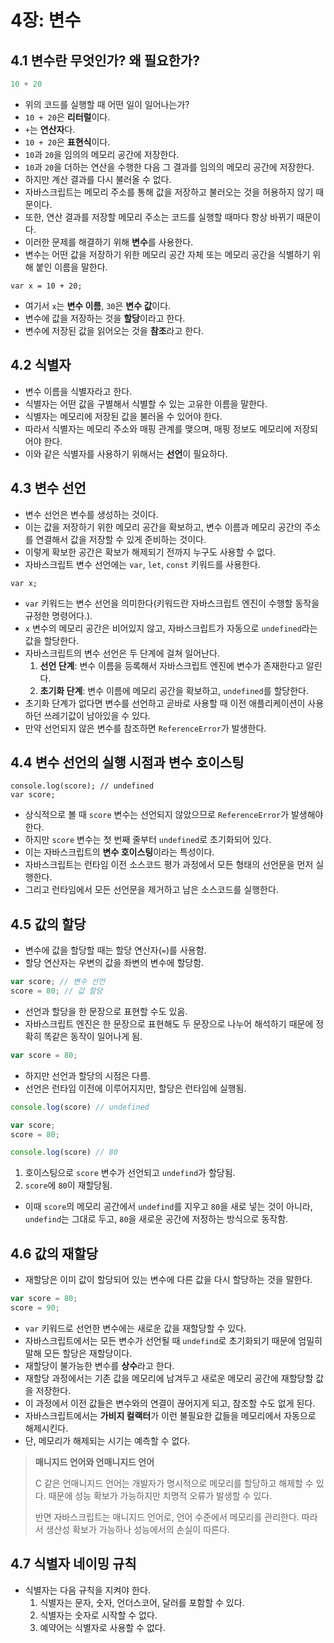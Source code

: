 # 4장: 변수

## 4.1 변수란 무엇인가? 왜 필요한가?

```js
10 + 20
```

- 위의 코드를 실행할 때 어떤 일이 일어나는가?
- `10 + 20`은 **리터럴**이다.
- `+`는 **연산자**다.
- `10 + 20`은 **표현식**이다.
- `10`과 `20`을 임의의 메모리 공간에 저장한다.
- `10`과 `20`을 더하는 연산을 수행한 다음 그 결과를 임의의 메모리 공간에 저장한다.
- 하지만 계산 결과를 다시 불러올 수 없다.
- 자바스크립트는 메모리 주소를 통해 값을 저장하고 불러오는 것을 허용하지 않기 때문이다.
- 또한, 연산 결과를 저장할 메모리 주소는 코드를 실행할 때마다 항상 바뀌기 때문이다.
- 이러한 문제를 해결하기 위해 **변수**를 사용한다.
- 변수는 어떤 값을 저장하기 위한 메모리 공간 자체 또는 메모리 공간을 식별하기 위해 붙인 이름을 말한다.

```JS
var x = 10 + 20;
```

- 여기서 `x`는 **변수 이름**, `30`은 **변수 값**이다.
- 변수에 값을 저장하는 것을 **할당**이라고 한다.
- 변수에 저장된 값을 읽어오는 것을 **참조**라고 한다.

## 4.2 식별자

- 변수 이름을 식별자라고 한다.
- 식별자는 어떤 값을 구별해서 식별할 수 있는 고유한 이름을 말한다.
- 식별자는 메모리에 저장된 값을 불러올 수 있어야 한다.
- 따라서 식별자는 메모리 주소와 매핑 관계를 맺으며, 매핑 정보도 메모리에 저장되어야 한다.
- 이와 같은 식별자를 사용하기 위해서는 **선언**이 필요하다.

## 4.3 변수 선언

- 변수 선언은 변수를 생성하는 것이다.
- 이는 값을 저장하기 위한 메모리 공간을 확보하고, 변수 이름과 메모리 공간의 주소를 연결해서 값을 저장할 수 있게 준비하는 것이다.
- 이렇게 확보한 공간은 확보가 해제되기 전까지 누구도 사용할 수 없다.
- 자바스크립트 변수 선언에는 `var`, `let`, `const` 키워드를 사용한다.

```JS
var x;
```

- `var` 키워드는 변수 선언을 의미한다(키워드란 자바스크립트 엔진이 수행할 동작을 규정한 명령어다.).
- `x` 변수의 메모리 공간은 비어있지 않고, 자바스크립트가 자동으로 `undefined`라는 값을 할당한다.
- 자바스크립트의 변수 선언은 두 단계에 걸쳐 일어난다.
  1. **선언 단계**: 변수 이름을 등록해서 자바스크립트 엔진에 변수가 존재한다고 알린다.
  2. **초기화 단계**: 변수 이름에 메모리 공간을 확보하고, `undefined`를 할당한다.
- 초기화 단계가 없다면 변수를 선언하고 곧바로 사용할 때 이전 애플리케이션이 사용하던 쓰레기값이 남아있을 수 있다.
- 만약 선언되지 않은 변수를 참조하면 `ReferenceError`가 발생한다.

## 4.4 변수 선언의 실행 시점과 변수 호이스팅

```JS
console.log(score); // undefined
var score;
```

- 상식적으로 볼 때 `score` 변수는 선언되지 않았으므로 `ReferenceError`가 발생해야 한다.
- 하지만 `score` 변수는 첫 번째 줄부터 `undefined`로 초기화되어 있다.
- 이는 자바스크립트의 **변수 호이스팅**이라는 특성이다.
- 자바스크립트는 런타임 이전 소스코드 평가 과정에서 모든 형태의 선언문을 먼저 실행한다.
- 그리고 런타임에서 모든 선언문을 제거하고 남은 소스코드를 실행한다.

## 4.5 값의 할당

- 변수에 값을 할당할 때는 할당 연산자(`=`)를 사용함.
- 할당 연산자는 우변의 값을 좌변의 변수에 할당함.

```js
var score; // 변수 선언
score = 80; // 값 할당
```

- 선언과 할당을 한 문장으로 표현할 수도 있음.
- 자바스크립트 엔진은 한 문장으로 표현해도 두 문장으로 나누어 해석하기 때문에 정확히 똑같은 동작이 일어나게 됨.

```js
var score = 80;
```

- 하지만 선언과 할당의 시점은 다름.
- 선언은 런타임 이전에 이루어지지만, 할당은 런타임에 실행됨.

```js
console.log(score) // undefined

var score;
score = 80;

console.log(score) // 80
```

1. 호이스팅으로 `score` 변수가 선언되고 `undefind`가 할당됨.
2. `score`에 `80`이 재할당됨.
- 이때 `score`의 메모리 공간에서 `undefind`를 지우고 `80`을 새로 넣는 것이 아니라, `undefind`는 그대로 두고, `80`을 새로운 공간에 저정하는 방식으로 동작함.

## 4.6 값의 재할당

- 재할당은 이미 값이 할당되어 있는 변수에 다른 값을 다시 할당하는 것을 말한다.

```js
var score = 80;
score = 90;
```

- `var` 키워드로 선언한 변수에는 새로운 값을 재할당할 수 있다.
- 자바스크립트에서는 모든 변수가 선언될 때 `undefind`로 초기화되기 때문에 엄밀히 말해 모든 할당은 재할당이다.
- 재할당이 불가능한 변수를 **상수**라고 한다.
- 재할당 과정에서는 기존 값을 메모리에 남겨두고 새로운 메모리 공간에 재할당할 값을 저장한다.
- 이 과정에서 이전 값들은 변수와의 연결이 끊어지게 되고, 참조할 수도 없게 된다.
- 자바스크립트에서는 **가비지 컬랙터**가 이런 불필요한 값들을 메모리에서 자동으로 해제시킨다.
- 단, 메모리가 해제되는 시기는 예측할 수 없다.

> **매니지드 언어와 언매니지드 언어**
>
> C 같은 언매니지드 언어는 개발자가 명시적으로 메모리를 할당하고 해제할 수 있다. 때문에 성능 확보가 가능하지만 치명적 오류가 발생할 수 있다.
>
> 반면 자바스크립트는 매니지드 언어로, 언어 수준에서 메모리를 관리한다. 따라서 생산성 확보가 가능하나 성능에서의 손실이 따른다.

## 4.7 식별자 네이밍 규칙

- 식별자는 다음 규칙을 지켜야 한다.
  1. 식별자는 문자, 숫자, 언더스코어, 달러를 포함할 수 있다.
  2. 식별자는 숫자로 시작할 수 없다.
  3. 예약어는 식별자로 사용할 수 없다.